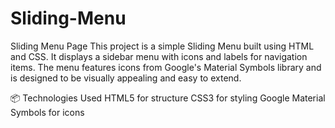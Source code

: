 # Sliding-Menu
Sliding Menu Page
This project is a simple Sliding Menu built using HTML and CSS. It displays a sidebar menu with icons and labels for navigation items. The menu features icons from Google's Material Symbols library and is designed to be visually appealing and easy to extend.

📦 Technologies Used
HTML5 for structure
CSS3 for styling
Google Material Symbols for icons
